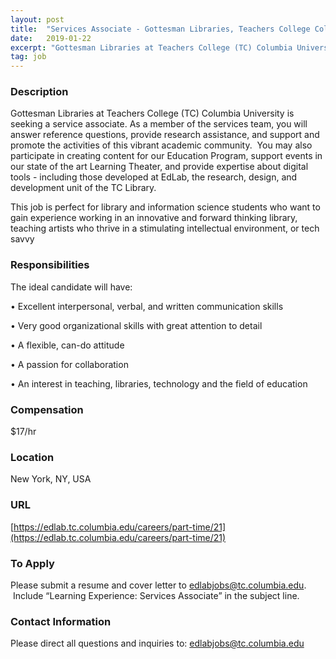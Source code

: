 ```yaml
---
layout: post
title:  "Services Associate - Gottesman Libraries, Teachers College Columbia University"
date:   2019-01-22
excerpt: "Gottesman Libraries at Teachers College (TC) Columbia University is seeking a service associate. As a member of the services team, you will answer reference questions, provide research assistance, and support and promote the activities of this vibrant academic community.  You may also participate in creating content for our Education Program,..."
tag: job
---
```


### Description   

Gottesman Libraries at Teachers College (TC) Columbia University is seeking a service associate. As a member of the services team, you will answer reference questions, provide research assistance, and support and promote the activities of this vibrant academic community.  You may also participate in creating content for our Education Program, support events in our state of the art Learning Theater, and provide expertise about digital tools - including those developed at EdLab, the research, design, and development unit of the TC Library.

This job is perfect for library and information science students who want to gain experience working in an innovative and forward thinking library, teaching artists who thrive in a stimulating intellectual environment, or tech savvy 


### Responsibilities   

The ideal candidate will have:

• 	Excellent interpersonal, verbal, and written communication skills

• 	Very good organizational skills with great attention to detail

• 	A flexible, can-do attitude

• 	A passion for collaboration

• 	An interest in teaching, libraries, technology and the field of education





### Compensation   

$17/hr


### Location   

New York, NY, USA


### URL   

[https://edlab.tc.columbia.edu/careers/part-time/21](https://edlab.tc.columbia.edu/careers/part-time/21)

### To Apply   

Please submit a resume and cover letter to edlabjobs@tc.columbia.edu.  Include “Learning Experience: Services Associate” in the subject line.





### Contact Information   

Please direct all questions and inquiries to: edlabjobs@tc.columbia.edu

